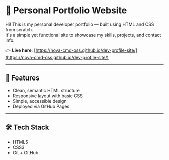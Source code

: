 # 💼 Personal Portfolio Website

Hi! This is my personal developer portfolio — built using HTML and CSS from scratch.  
It's a simple yet functional site to showcase my skills, projects, and contact info.

👉 **Live here**: [https://nova-cmd-oss.github.io/dev-profile-site/](https://nova-cmd-oss.github.io/dev-profile-site/)

---

## 🚀 Features

- Clean, semantic HTML structure
- Responsive layout with basic CSS
- Simple, accessible design
- Deployed via GitHub Pages

---

## 🛠 Tech Stack

- HTML5  
- CSS3  
- Git + GitHub
